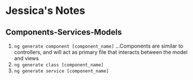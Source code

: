 # Jessica's Notes

## Components-Services-Models

1. `ng generate component [component_name]`
...Components are similar to controllers, and will act as primary file that interacts between the model and views
2. `ng generate class [component_name]`
3. `ng generate service [component_name]`

